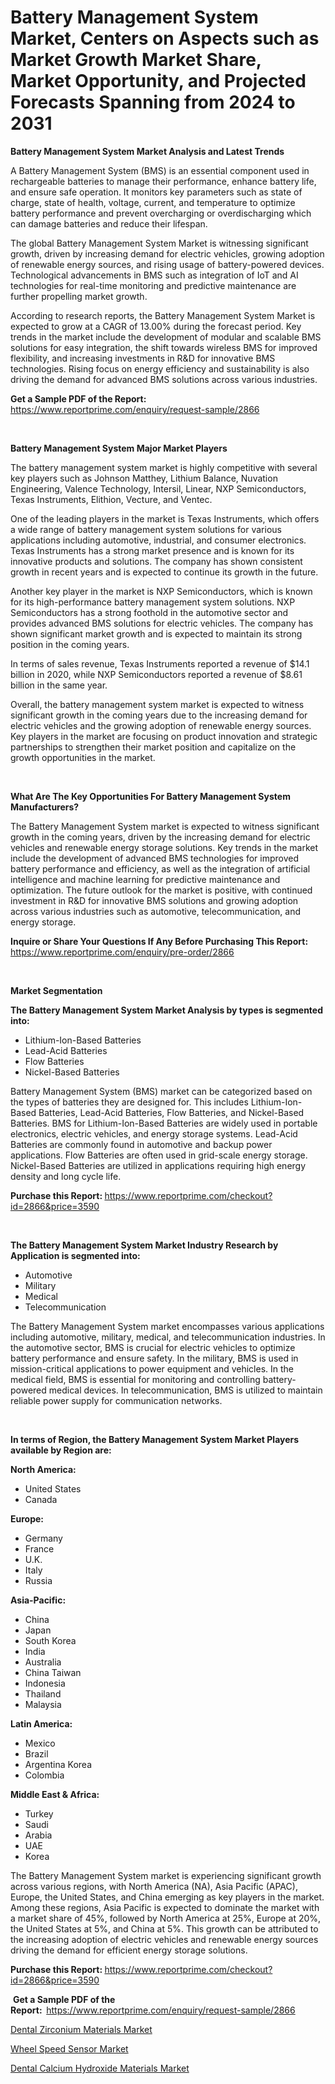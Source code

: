 <p><h1>Battery Management System Market, Centers on Aspects such as Market Growth Market Share, Market Opportunity, and Projected Forecasts Spanning from 2024 to 2031</h1></p><p><strong>Battery Management System Market Analysis and Latest Trends</strong></p>
<p><p>A Battery Management System (BMS) is an essential component used in rechargeable batteries to manage their performance, enhance battery life, and ensure safe operation. It monitors key parameters such as state of charge, state of health, voltage, current, and temperature to optimize battery performance and prevent overcharging or overdischarging which can damage batteries and reduce their lifespan.</p><p>The global Battery Management System Market is witnessing significant growth, driven by increasing demand for electric vehicles, growing adoption of renewable energy sources, and rising usage of battery-powered devices. Technological advancements in BMS such as integration of IoT and AI technologies for real-time monitoring and predictive maintenance are further propelling market growth.</p><p>According to research reports, the Battery Management System Market is expected to grow at a CAGR of 13.00% during the forecast period. Key trends in the market include the development of modular and scalable BMS solutions for easy integration, the shift towards wireless BMS for improved flexibility, and increasing investments in R&D for innovative BMS technologies. Rising focus on energy efficiency and sustainability is also driving the demand for advanced BMS solutions across various industries.</p></p>
<p><strong>Get a Sample PDF of the Report:&nbsp;</strong> <a href="https://www.reportprime.com/enquiry/request-sample/2866">https://www.reportprime.com/enquiry/request-sample/2866</a></p>
<p>&nbsp;</p>
<p><strong>Battery Management System Major Market Players</strong></p>
<p><p>The battery management system market is highly competitive with several key players such as Johnson Matthey, Lithium Balance, Nuvation Engineering, Valence Technology, Intersil, Linear, NXP Semiconductors, Texas Instruments, Elithion, Vecture, and Ventec. </p><p>One of the leading players in the market is Texas Instruments, which offers a wide range of battery management system solutions for various applications including automotive, industrial, and consumer electronics. Texas Instruments has a strong market presence and is known for its innovative products and solutions. The company has shown consistent growth in recent years and is expected to continue its growth in the future.</p><p>Another key player in the market is NXP Semiconductors, which is known for its high-performance battery management system solutions. NXP Semiconductors has a strong foothold in the automotive sector and provides advanced BMS solutions for electric vehicles. The company has shown significant market growth and is expected to maintain its strong position in the coming years.</p><p>In terms of sales revenue, Texas Instruments reported a revenue of $14.1 billion in 2020, while NXP Semiconductors reported a revenue of $8.61 billion in the same year.</p><p>Overall, the battery management system market is expected to witness significant growth in the coming years due to the increasing demand for electric vehicles and the growing adoption of renewable energy sources. Key players in the market are focusing on product innovation and strategic partnerships to strengthen their market position and capitalize on the growth opportunities in the market.</p></p>
<p>&nbsp;</p>
<p><strong>What Are The Key Opportunities For Battery Management System Manufacturers?</strong></p>
<p><p>The Battery Management System market is expected to witness significant growth in the coming years, driven by the increasing demand for electric vehicles and renewable energy storage solutions. Key trends in the market include the development of advanced BMS technologies for improved battery performance and efficiency, as well as the integration of artificial intelligence and machine learning for predictive maintenance and optimization. The future outlook for the market is positive, with continued investment in R&D for innovative BMS solutions and growing adoption across various industries such as automotive, telecommunication, and energy storage.</p></p>
<p><strong>Inquire or Share Your Questions If Any Before Purchasing This Report:</strong> <a href="https://www.reportprime.com/enquiry/pre-order/2866">https://www.reportprime.com/enquiry/pre-order/2866</a></p>
<p>&nbsp;</p>
<p><strong>Market Segmentation</strong></p>
<p><strong>The Battery Management System Market Analysis by types is segmented into:</strong></p>
<p><ul><li>Lithium-Ion-Based Batteries</li><li>Lead-Acid Batteries</li><li>Flow Batteries</li><li>Nickel-Based Batteries</li></ul></p>
<p><p>Battery Management System (BMS) market can be categorized based on the types of batteries they are designed for. This includes Lithium-Ion-Based Batteries, Lead-Acid Batteries, Flow Batteries, and Nickel-Based Batteries. BMS for Lithium-Ion-Based Batteries are widely used in portable electronics, electric vehicles, and energy storage systems. Lead-Acid Batteries are commonly found in automotive and backup power applications. Flow Batteries are often used in grid-scale energy storage. Nickel-Based Batteries are utilized in applications requiring high energy density and long cycle life.</p></p>
<p><strong>Purchase this Report:&nbsp;</strong><a href="https://www.reportprime.com/checkout?id=2866&price=3590">https://www.reportprime.com/checkout?id=2866&price=3590</a></p>
<p>&nbsp;</p>
<p><strong>The Battery Management System Market Industry Research by Application is segmented into:</strong></p>
<p><ul><li>Automotive</li><li>Military</li><li>Medical</li><li>Telecommunication</li></ul></p>
<p><p>The Battery Management System market encompasses various applications including automotive, military, medical, and telecommunication industries. In the automotive sector, BMS is crucial for electric vehicles to optimize battery performance and ensure safety. In the military, BMS is used in mission-critical applications to power equipment and vehicles. In the medical field, BMS is essential for monitoring and controlling battery-powered medical devices. In telecommunication, BMS is utilized to maintain reliable power supply for communication networks.</p></p>
<p>&nbsp;</p>
<p><strong>In terms of Region, the Battery Management System Market Players available by Region are:</strong></p>
<p>
    <p> <strong> North America: </strong>
        <ul>
            <li>United States</li>
            <li>Canada</li>
        </ul>
        </p> 
    <p> <strong> Europe: </strong>
        <ul>
            <li>Germany</li>
            <li>France</li>
            <li>U.K.</li>
            <li>Italy</li>
            <li>Russia</li>
        </ul>
        </p> 
    <p> <strong> Asia-Pacific: </strong>
        <ul>
            <li>China</li>
            <li>Japan</li>
            <li>South Korea</li>
            <li>India</li>
            <li>Australia</li>
            <li>China Taiwan</li>
            <li>Indonesia</li>
            <li>Thailand</li>
            <li>Malaysia</li>
        </ul>
        </p> 
    <p> <strong> Latin America: </strong>
        <ul>
            <li>Mexico</li>
            <li>Brazil</li>
            <li>Argentina Korea</li>
            <li>Colombia</li>
        </ul>
        </p> 
    <p> <strong> Middle East & Africa: </strong>
        <ul>
            <li>Turkey</li>
            <li>Saudi</li>
            <li>Arabia</li>
            <li>UAE</li>
            <li>Korea</li>
        </ul>
    </p>
    </p>
<p><p>The Battery Management System market is experiencing significant growth across various regions, with North America (NA), Asia Pacific (APAC), Europe, the United States, and China emerging as key players in the market. Among these regions, Asia Pacific is expected to dominate the market with a market share of 45%, followed by North America at 25%, Europe at 20%, the United States at 5%, and China at 5%. This growth can be attributed to the increasing adoption of electric vehicles and renewable energy sources driving the demand for efficient energy storage solutions.</p></p>
<p><strong>Purchase this Report: </strong><a href="https://www.reportprime.com/checkout?id=2866&price=3590">https://www.reportprime.com/checkout?id=2866&price=3590</a></p>
<p>&nbsp;<strong>Get a Sample PDF of the Report:&nbsp;&nbsp;</strong><a href="https://www.reportprime.com/enquiry/request-sample/2866">https://www.reportprime.com/enquiry/request-sample/2866</a></p>
<p><strong></strong></p>
<p><p><a href="https://view.publitas.com/reportprime-1/dental-zirconium-materials-market-research-report-unlocks-analysis-on-the-market-financial-status-market-size-and-market-revenue-upto-2030/">Dental Zirconium Materials Market</a></p><p><a href="https://github.com/edytherolanlouisejk1miz0wig/Market-Research-Report-List-1/blob/main/wheel-speed-sensor-market.md">Wheel Speed Sensor Market</a></p><p><a href="https://view.publitas.com/reportprime-1/dental-calcium-hydroxide-materials-market-share-market-new-trends-analysis-report-by-type-by-application-by-end-use-by-region-and-segment-forecasts-2023-2030/">Dental Calcium Hydroxide Materials Market</a></p></p>